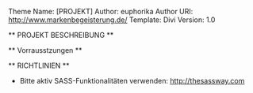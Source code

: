 Theme Name:     [PROJEKT]
Author:         euphorika
Author URI:     http://www.markenbegeisterung.de/
Template:       Divi
Version:        1.0

** PROJEKT BESCHREIBUNG **


** Vorrausstzungen **


** RICHTLINIEN **

- Bitte aktiv SASS-Funktionalitäten verwenden: http://thesassway.com